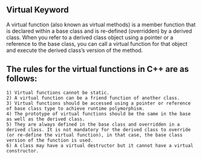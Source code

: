 ## Virtual Keyword

A virtual function (also known as virtual methods) is a member function 
     that is declared within a base class and is re-defined (overridden) by a derived class.
     When you refer to a derived class object using a pointer or a reference to the base class, 
     you can call a virtual function for that object and execute the derived class’s version of the method.

## The rules for the virtual functions in C++ are as follows:

    1) Virtual functions cannot be static.
    2) A virtual function can be a friend function of another class.
    3) Virtual functions should be accessed using a pointer or reference of base class type to achieve runtime polymorphism.
    4) The prototype of virtual functions should be the same in the base as well as the derived class.
    5) They are always defined in the base class and overridden in a derived class. It is not mandatory for the derived class to override (or re-define the virtual function), in that case, the base class version of the function is used.
    6) A class may have a virtual destructor but it cannot have a virtual constructor.